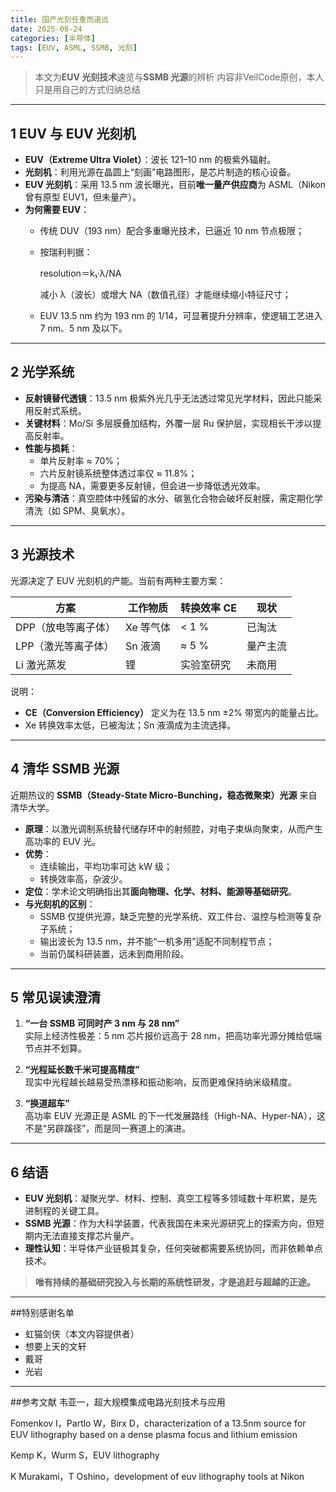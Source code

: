 ```yaml
---
title: 国产光刻任重而道远
date: 2025-08-24
categories: [半导体]
tags: [EUV, ASML, SSMB, 光刻]
---
```


> 本文为**EUV 光刻技术**速览与**SSMB 光源**的辨析
> 内容非VeilCode原创，本人只是用自己的方式归纳总结

---

## 1 EUV 与 EUV 光刻机

- **EUV（Extreme Ultra Violet）**：波长 121–10 nm 的极紫外辐射。  
- **光刻机**：利用光源在晶圆上“刻画”电路图形，是芯片制造的核心设备。  
- **EUV 光刻机**：采用 13.5 nm 波长曝光，目前**唯一量产供应商**为 ASML（Nikon 曾有原型 EUV1，但未量产）。  
- **为何需要 EUV**：  
  - 传统 DUV（193 nm）配合多重曝光技术，已逼近 10 nm 节点极限；  
  - 按瑞利判据：  
    
    resolution＝k₁·λ/NA
    
    减小 λ（波长）或增大 NA（数值孔径）才能继续缩小特征尺寸；  
  - EUV 13.5 nm 约为 193 nm 的 1/14，可显著提升分辨率，使逻辑工艺进入 7 nm、5 nm 及以下。

---

## 2 光学系统

- **反射镜替代透镜**：13.5 nm 极紫外光几乎无法透过常见光学材料，因此只能采用反射式系统。  
- **关键材料**：Mo/Si 多层膜叠加结构，外覆一层 Ru 保护层，实现相长干涉以提高反射率。  
- **性能与损耗**：  
  - 单片反射率 ≈ 70%；  
  - 六片反射镜系统整体透过率仅 ≈ 11.8%；  
  - 为提高 NA，需要更多反射镜，但会进一步降低透光效率。  
- **污染与清洁**：真空腔体中残留的水分、碳氢化合物会破坏反射膜，需定期化学清洗（如 SPM、臭氧水）。

---

## 3 光源技术

光源决定了 EUV 光刻机的产能。当前有两种主要方案：  

| 方案 | 工作物质 | 转换效率 CE | 现状 |
|---|---|---|---|
| DPP（放电等离子体） | Xe 等气体 | < 1 % | 已淘汰 |
| LPP（激光等离子体） | Sn 液滴 | ≈ 5 % | 量产主流 |
| Li 激光蒸发 | 锂 | 实验室研究 | 未商用 |

说明：  
- **CE（Conversion Efficiency）** 定义为在 13.5 nm ±2% 带宽内的能量占比。  
- Xe 转换效率太低，已被淘汰；Sn 液滴成为主流选择。  

---

## 4 清华 SSMB 光源

近期热议的 **SSMB（Steady-State Micro-Bunching，稳态微聚束）光源** 来自清华大学。  

- **原理**：以激光调制系统替代储存环中的射频腔，对电子束纵向聚束，从而产生高功率的 EUV 光。  
- **优势**：  
  - 连续输出，平均功率可达 kW 级；  
  - 转换效率高，杂波少。  
- **定位**：学术论文明确指出其**面向物理、化学、材料、能源等基础研究**。  
- **与光刻机的区别**：  
  - SSMB 仅提供光源，缺乏完整的光学系统、双工件台、温控与检测等复杂子系统；  
  - 输出波长为 13.5 nm，并不能“一机多用”适配不同制程节点；  
  - 当前仍属科研装置，远未到商用阶段。

---

## 5 常见误读澄清

1. **“一台 SSMB 可同时产 3 nm 与 28 nm”**  
   实际上经济性极差：5 nm 芯片报价远高于 28 nm，把高功率光源分摊给低端节点并不划算。  

2. **“光程延长数千米可提高精度”**  
   现实中光程越长越易受热漂移和振动影响，反而更难保持纳米级精度。  

3. **“换道超车”**  
   高功率 EUV 光源正是 ASML 的下一代发展路线（High-NA、Hyper-NA），这不是“另辟蹊径”，而是同一赛道上的演进。

---

## 6 结语

- **EUV 光刻机**：凝聚光学、材料、控制、真空工程等多领域数十年积累，是先进制程的关键工具。  
- **SSMB 光源**：作为大科学装置，代表我国在未来光源研究上的探索方向，但短期内无法直接支撑芯片量产。  
- **理性认知**：半导体产业链极其复杂，任何突破都需要系统协同，而非依赖单点技术。  

> **唯有持续的基础研究投入与长期的系统性研发，才是追赶与超越的正途。**

---

##特别感谢名单

- 虹猫剑侠（本文内容提供者）
- 想要上天的文轩
- 戴哥
- 光岩

---

##参考文献
韦亚一，超大规模集成电路光刻技术与应用

Fomenkov I，Partlo W，Birx D，characterization of a 13.5nm source for EUV lithography based on a dense plasma focus and lithium emission

Kemp K，Wurm S，EUV lithography

K Murakami，T Oshino，development of euv lithography tools at Nikon